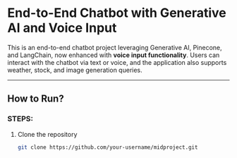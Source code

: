 # End-to-End Chatbot with Generative AI and Voice Input

This is an end-to-end chatbot project leveraging Generative AI, Pinecone, and LangChain, now enhanced with **voice input functionality**. Users can interact with the chatbot via text or voice, and the application also supports weather, stock, and image generation queries.

---

## How to Run?

### **STEPS:**

1. Clone the repository

   ```bash
   git clone https://github.com/your-username/midproject.git
